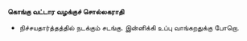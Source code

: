 **கொங்கு வட்டார வழக்குச் சொல்லகராதி**
- நிச்சயதார்த்தத்தில் நடக்கும் சடங்கு. இன்னிக்கி உப்பு வாங்கறதுக்கு போறொ.

